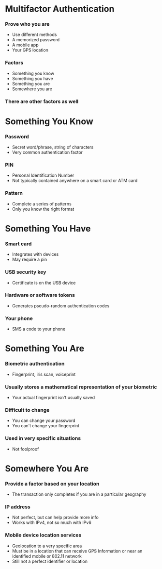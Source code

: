 # Multifactor Authentication
### Prove who you are
- Use different methods
- A memorized password
- A mobile app
- Your GPS location
### Factors
- Something you know
- Something you have
- Something you are
- Somewhere you are
### There are other factors as well
# Something You Know
### Password
- Secret word/phrase, string of characters
- Very common authentication factor
### PIN
- Personal Identification Number
- Not typically contained anywhere on a smart card or ATM card
### Pattern
- Complete a series of patterns
- Only you know the right format
# Something You Have
### Smart card
- Integrates with devices
- May require a pin
### USB security key
- Certificate is on the USB device
### Hardware or software tokens
- Generates pseudo-random authentication codes
### Your phone
- SMS a code to your phone
# Something You Are
### Biometric authentication
- Fingerprint, iris scan, voiceprint
### Usually stores a mathematical representation of your biometric
- Your actual fingerprint isn't usually saved
### Difficult to change
- You can change your password
- You can't change your fingerprint
### Used in very specific situations
- Not foolproof
# Somewhere You Are
### Provide a factor based on your location
- The transaction only completes if you are in a particular geography
### IP address
- Not perfect, but can help provide more info
- Works with IPv4, not so much with IPv6
### Mobile device location services
- Geolocation to a very specific area
- Must be in a location that can receive GPS Information or near an identified mobile or 802.11 network
- Still not a perfect identifier or location
